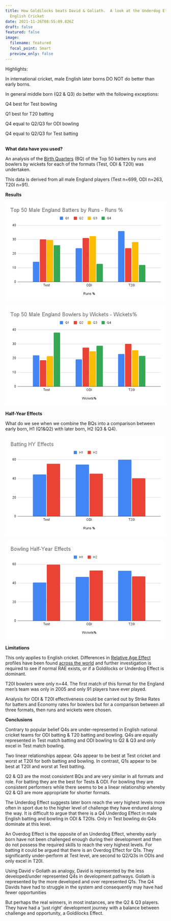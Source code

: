 ```yaml
---
title: How Goldilocks beats David & Goliath.  A look at the Underdog Effect in
  English Cricket
date: 2021-11-26T08:55:09.826Z
draft: false
featured: false
image:
  filename: featured
  focal_point: Smart
  preview_only: false
---
```

<meta name="twitter:card" content="summary_large_image" />
<meta name="twitter:site" content="@nothirdman" />
<meta name="twitter:title" content="How Goldilocks beats David & Goliath. A look at the Underdog Effect in English Cricket />
<meta name="twitter:description" content="Q2 & Q3 reach higher levels overall in male English cricket" />
<meta name="twitter:image" content="https://onemoresummer.co.uk/post/how-goldilocks-beats-david-goliath-a-look-at-the-underdog-effect-in-english-cricket/top-50-male-england-batters-by-runs-runs-.png" />

Highlights:[](https://onemoresummer.co.uk/post/how-goldilocks-beats-david-goliath-a-look-at-the-underdog-effect-in-english-cricket/top-50-male-england-batters-by-runs-runs-.png)

In international cricket, male English later borns DO NOT do better than early borns.

In general middle born (Q2 & Q3) do better with the following exceptions:

Q4 best for Test bowling

Q1 best for T20 batting

Q4 equal to Q2/Q3 for ODI bowling

Q4 equal to Q2/Q3 for Test batting

**\
What data have you used?**

An analysis of the [Birth Quarters](https://onemoresummer.co.uk/post/what-is-birth-quarter/) (BQ) of the Top 50 batters by runs and bowlers by wickets for each of the formats (Test, ODI & T20I) was undertaken.

This data is derived from all male England players (Test n=699, ODI n=263, T20I n=91). 

**Results**

![](top-50-male-england-batters-by-runs-runs-.png)

![](top-50-male-england-bowlers-by-wickets-wickets-.png)

**Half-Year Effects**

What do we see when we combine the BQs into a comparison between early born, H1 (Q1&Q2) with later born, H2 (Q3 & Q4).

![](batting-hy-effects.png)

![](bowling-half-year-effects.png)

**Limitations**

This only applies to English cricket. Differences in [Relative Age Effect](https://onemoresummer.co.uk/post/what-is-relative-age-effect/) profiles have been found [across the world](https://onemoresummer.co.uk/post/do-late-born-players-really-excel-in-elite-cricket-part-3-does-country-matter/) and further investigation is required to see if normal RAE exists, or if a Goldilocks or Underdog Effect is dominant. 

T20I bowlers were only n=44. The first match of this format for the England men’s team was only in 2005 and only 91 players have ever played.

Analysis for ODI & T20I effectiveness could be carried out by Strike Rates for batters and Economy rates for bowlers but for a comparison between all three formats, then runs and wickets were chosen.

**Conclusions**

Contrary to popular belief Q4s are under-represented in English national cricket teams for ODI batting & T20 batting and bowling. Q4s are equally represented in Test match batting and ODI bowling to Q2 & Q3 and only excel in Test match bowling.

Two linear relationships appear. Q4s appear to be best at Test cricket and worst at T20I for both batting and bowling. In contrast, Q1s appear to be best at T20I and worst at Test batting.

Q2 & Q3 are the most consistent BQs and are very similar in all formats and role. For batting they are the best for Tests & ODI. For bowling they are consistent performers while there seems to be a linear relationship whereby Q2 & Q3 are more appropriate for shorter formats.

The Underdog Effect suggests later born reach the very highest levels more often in sport due to the higher level of challenge they have endured along the way. It is difficult to argue that there is a Q4 Underdog Effect in male English batting and bowling in ODI & T20Is. Only in Test bowling do Q4s dominate at this level.

An Overdog Effect is the opposite of an Underdog Effect, whereby early born have not been challenged enough during their development and then do not possess the required skills to reach the very highest levels. For batting it could be argued that there is an Overdog Effect for Q1s. They significantly under-perform at Test level, are second to Q2/Q3s in ODIs and only excel in T20I.

Using David v Goliath as analogy, David is represented by the less developed/under represented Q4s in development pathways. Goliath is represented by the more developed and over represented Q1s. The Q4 Davids have had to struggle in the system and consequently may have had fewer opportunities

But perhaps the real winners, in most instances, are the Q2 & Q3 players. They have had a 'just right' development journey with a balance between challenge and opportunity, a Goldilocks Effect.